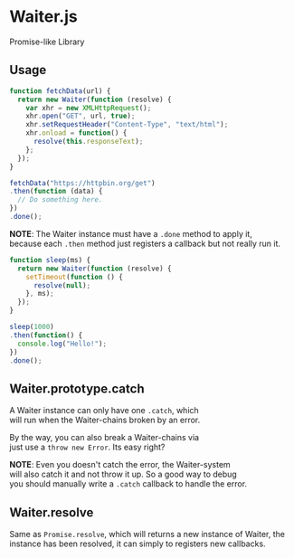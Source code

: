 Waiter.js
============
Promise-like Library

## Usage ##

```js
function fetchData(url) {
  return new Waiter(function (resolve) {
    var xhr = new XMLHttpRequest();
    xhr.open("GET", url, true);
    xhr.setRequestHeader("Content-Type", "text/html");
    xhr.onload = function() {
      resolve(this.responseText);
    };
  });
}

fetchData("https://httpbin.org/get")
.then(function (data) {
  // Do something here.
})
.done();
```

**NOTE**: The Waiter instance must have a `.done` method to apply it,  
because each `.then` method just registers a callback but not really run it.  

```js
function sleep(ms) {
  return new Waiter(function (resolve) {
    setTimeout(function () {
      resolve(null);
    }, ms);
  });
}

sleep(1000)
.then(function() {
  console.log("Hello!");
})
.done();
```

## Waiter.prototype.catch

A Waiter instance can only have one `.catch`, which  
will run when the Waiter-chains broken by an error.  

By the way, you can also break a Waiter-chains via  
just use a `throw new Error`. Its easy right?  

**NOTE**: Even you doesn't catch the error, the Waiter-system  
will also catch it and not throw it up. So a good way to debug  
you should manually write a `.catch` callback to handle the error.  

## Waiter.resolve

Same as `Promise.resolve`, which will returns a new instance of Waiter,
the instance has been resolved, it can simply to registers new callbacks.  
